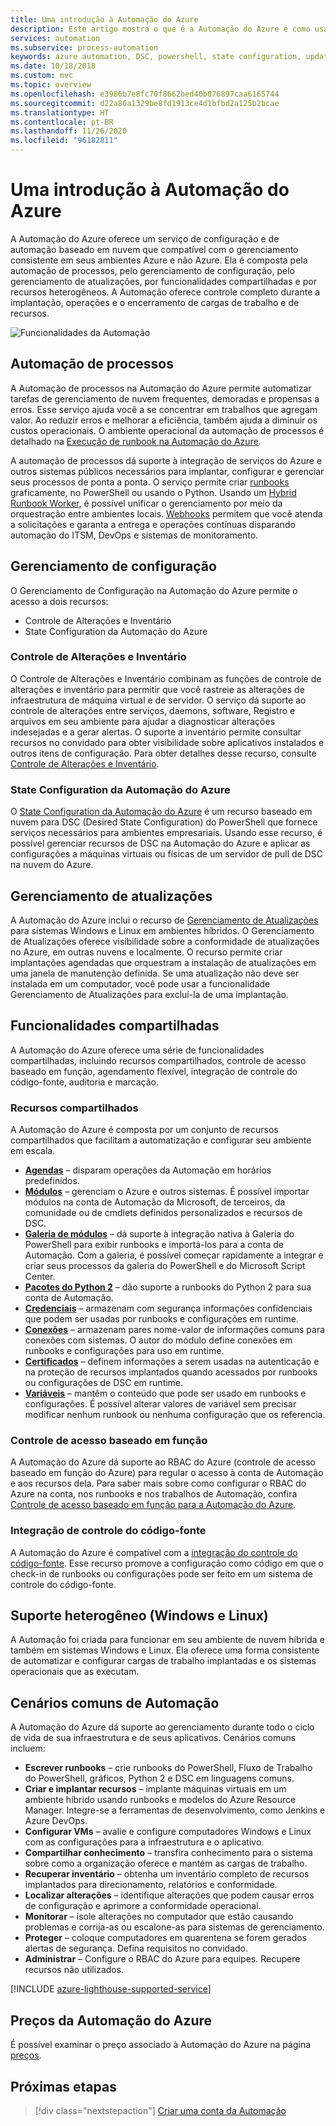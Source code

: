 ```yaml
---
title: Uma introdução à Automação do Azure
description: Este artigo mostra o que é a Automação do Azure e como usá-la para automatizar o ciclo de vida da infraestrutura e dos aplicativos.
services: automation
ms.subservice: process-automation
keywords: azure automation, DSC, powershell, state configuration, update management, change tracking, DSC, inventory, runbooks, python, graphical
ms.date: 10/18/2018
ms.custom: mvc
ms.topic: overview
ms.openlocfilehash: e3986b7e8fc70f8662bed40b076897caa6165744
ms.sourcegitcommit: d22a86a1329be8fd1913ce4d1bfbd2a125b2bcae
ms.translationtype: HT
ms.contentlocale: pt-BR
ms.lasthandoff: 11/26/2020
ms.locfileid: "96182811"
---
```

# <a name="an-introduction-to-azure-automation"></a>Uma introdução à Automação do Azure

A Automação do Azure oferece um serviço de configuração e de automação baseado em nuvem que compatível com o gerenciamento consistente em seus ambientes Azure e não Azure. Ela é composta pela automação de processos, pelo gerenciamento de configuração, pelo gerenciamento de atualizações, por funcionalidades compartilhadas e por recursos heterogêneos. A Automação oferece controle completo durante a implantação, operações e o encerramento de cargas de trabalho e de recursos.

![Funcionalidades da Automação](media/automation-overview/automation-overview.png)

## <a name="process-automation"></a>Automação de processos

A Automação de processos na Automação do Azure permite automatizar tarefas de gerenciamento de nuvem frequentes, demoradas e propensas a erros. Esse serviço ajuda você a se concentrar em trabalhos que agregam valor. Ao reduzir erros e melhorar a eficiência, também ajuda a diminuir os custos operacionais. O ambiente operacional da automação de processos é detalhado na [Execução de runbook na Automação do Azure](automation-runbook-execution.md).

A automação de processos dá suporte à integração de serviços do Azure e outros sistemas públicos necessários para implantar, configurar e gerenciar seus processos de ponta a ponta. O serviço permite criar [runbooks](automation-runbook-types.md) graficamente, no PowerShell ou usando o Python. Usando um [Hybrid Runbook Worker](automation-hybrid-runbook-worker.md), é possível unificar o gerenciamento por meio da orquestração entre ambientes locais. [Webhooks](automation-webhooks.md) permitem que você atenda a solicitações e garanta a entrega e operações contínuas disparando automação do ITSM, DevOps e sistemas de monitoramento. 

## <a name="configuration-management"></a>Gerenciamento de configuração

O Gerenciamento de Configuração na Automação do Azure permite o acesso a dois recursos:

* Controle de Alterações e Inventário
* State Configuration da Automação do Azure

### <a name="change-tracking-and-inventory"></a>Controle de Alterações e Inventário

O Controle de Alterações e Inventário combinam as funções de controle de alterações e inventário para permitir que você rastreie as alterações de infraestrutura de máquina virtual e de servidor. O serviço dá suporte ao controle de alterações entre serviços, daemons, software, Registro e arquivos em seu ambiente para ajudar a diagnosticar alterações indesejadas e a gerar alertas. O suporte a inventário permite consultar recursos no convidado para obter visibilidade sobre aplicativos instalados e outros itens de configuração. Para obter detalhes desse recurso, consulte [Controle de Alterações e Inventário](change-tracking/overview.md).

### <a name="azure-automation-state-configuration"></a>State Configuration da Automação do Azure

O [State Configuration da Automação do Azure](automation-dsc-overview.md) é um recurso baseado em nuvem para DSC (Desired State Configuration) do PowerShell que fornece serviços necessários para ambientes empresariais. Usando esse recurso, é possível gerenciar recursos de DSC na Automação do Azure e aplicar as configurações a máquinas virtuais ou físicas de um servidor de pull de DSC na nuvem do Azure. 

## <a name="update-management"></a>Gerenciamento de atualizações

A Automação do Azure inclui o recurso de [Gerenciamento de Atualizações](./update-management/overview.md) para sistemas Windows e Linux em ambientes híbridos. O Gerenciamento de Atualizações oferece visibilidade sobre a conformidade de atualizações no Azure, em outras nuvens e localmente. O recurso permite criar implantações agendadas que orquestram a instalação de atualizações em uma janela de manutenção definida. Se uma atualização não deve ser instalada em um computador, você pode usar a funcionalidade Gerenciamento de Atualizações para excluí-la de uma implantação.

## <a name="shared-capabilities"></a>Funcionalidades compartilhadas

A Automação do Azure oferece uma série de funcionalidades compartilhadas, incluindo recursos compartilhados, controle de acesso baseado em função, agendamento flexível, integração de controle do código-fonte, auditoria e marcação.

### <a name="shared-resources"></a><a name="shared-resources"></a>Recursos compartilhados

A Automação do Azure é composta por um conjunto de recursos compartilhados que facilitam a automatização e configurar seu ambiente em escala.

* **[Agendas](./shared-resources/schedules.md)** – disparam operações da Automação em horários predefinidos.
* **[Módulos](./shared-resources/modules.md)** – gerenciam o Azure e outros sistemas. É possível importar módulos na conta de Automação da Microsoft, de terceiros, da comunidade ou de cmdlets definidos personalizados e recursos de DSC.
* **[Galeria de módulos](automation-runbook-gallery.md)** – dá suporte à integração nativa à Galeria do PowerShell para exibir runbooks e importá-los para a conta de Automação. Com a galeria, é possível começar rapidamente a integrar e criar seus processos da galeria do PowerShell e do Microsoft Script Center.
* **[Pacotes do Python 2](python-packages.md)** – dão suporte a runbooks do Python 2 para sua conta de Automação.
* **[Credenciais](./shared-resources/credentials.md)** – armazenam com segurança informações confidenciais que podem ser usadas por runbooks e configurações em runtime.
* **[Conexões](automation-connections.md)** – armazenam pares nome-valor de informações comuns para conexões com sistemas. O autor do módulo define conexões em runbooks e configurações para uso em runtime.
* **[Certificados](./shared-resources/certificates.md)** – definem informações a serem usadas na autenticação e na proteção de recursos implantados quando acessados por runbooks ou configurações de DSC em runtime. 
* **[Variáveis](./shared-resources/variables.md)** – mantêm o conteúdo que pode ser usado em runbooks e configurações. É possível alterar valores de variável sem precisar modificar nenhum runbook ou nenhuma configuração que os referencia.

### <a name="role-based-access-control"></a>Controle de acesso baseado em função

A Automação do Azure dá suporte ao RBAC do Azure (controle de acesso baseado em função do Azure) para regular o acesso à conta de Automação e aos recursos dela. Para saber mais sobre como configurar o RBAC do Azure na conta, nos runbooks e nos trabalhos de Automação, confira [Controle de acesso baseado em função para a Automação do Azure](automation-role-based-access-control.md).

### <a name="source-control-integration"></a>Integração de controle do código-fonte

A Automação do Azure é compatível com a [integração do controle do código-fonte](source-control-integration.md). Esse recurso promove a configuração como código em que o check-in de runbooks ou configurações pode ser feito em um sistema de controle do código-fonte.

## <a name="heterogeneous-support-windows-and-linux"></a>Suporte heterogêneo (Windows e Linux)

A Automação foi criada para funcionar em seu ambiente de nuvem híbrida e também em sistemas Windows e Linux. Ela oferece uma forma consistente de automatizar e configurar cargas de trabalho implantadas e os sistemas operacionais que as executam.

## <a name="common-scenarios-for-automation"></a>Cenários comuns de Automação

A Automação do Azure dá suporte ao gerenciamento durante todo o ciclo de vida de sua infraestrutura e de seus aplicativos. Cenários comuns incluem:

* **Escrever runbooks** – crie runbooks do PowerShell, Fluxo de Trabalho do PowerShell, gráficos, Python 2 e DSC em linguagens comuns. 
* **Criar e implantar recursos** – implante máquinas virtuais em um ambiente híbrido usando runbooks e modelos do Azure Resource Manager. Integre-se a ferramentas de desenvolvimento, como Jenkins e Azure DevOps.
* **Configurar VMs** – avalie e configure computadores Windows e Linux com as configurações para a infraestrutura e o aplicativo.
* **Compartilhar conhecimento** – transfira conhecimento para o sistema sobre como a organização oferece e mantém as cargas de trabalho. 
* **Recuperar inventário** – obtenha um inventário completo de recursos implantados para direcionamento, relatórios e conformidade. 
* **Localizar alterações** – identifique alterações que podem causar erros de configuração e aprimore a conformidade operacional.
* **Monitorar** – isole alterações no computador que estão causando problemas e corrija-as ou escalone-as para sistemas de gerenciamento.
* **Proteger** – coloque computadores em quarentena se forem gerados alertas de segurança. Defina requisitos no convidado.
* **Administrar** – Configure o RBAC do Azure para equipes. Recupere recursos não utilizados.

[!INCLUDE [azure-lighthouse-supported-service](../../includes/azure-lighthouse-supported-service.md)]

## <a name="pricing-for-azure-automation"></a>Preços da Automação do Azure

É possível examinar o preço associado à Automação do Azure na página [preços](https://azure.microsoft.com/pricing/details/automation/).

## <a name="next-steps"></a>Próximas etapas

> [!div class="nextstepaction"]
> [Criar uma conta da Automação](automation-quickstart-create-account.md)